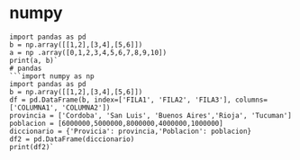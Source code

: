 # numpy
```import numpy as np
import pandas as pd 
b = np.array([[1,2],[3,4],[5,6]])
a = np .array([0,1,2,3,4,5,6,7,8,9,10])
print(a, b)`
# pandas
```import numpy as np
import pandas as pd
b = np.array([[1,2],[3,4],[5,6]])
df = pd.DataFrame(b, index=['FILA1', 'FILA2', 'FILA3'], columns=['COLUMNA1', 'COLUMNA2'])
provincia = ['Cordoba', 'San Luis', 'Buenos Aires','Rioja', 'Tucuman']
poblacion = [6000000,5000000,8000000,4000000,1000000]
diccionario = {'Provicia': provincia,'Poblacion': poblacion}
df2 = pd.DataFrame(diccionario)
print(df2)`
